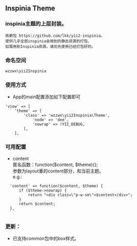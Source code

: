 ## Inspinia Theme
### inspinia主题的上层封装。
    依赖包 https://github.com/lkk/yii2-inspinia。
    提供几乎全部inspinia会用到的静态资源的打包。
    如需用到Inspinia资源，请优先使用已经打包好的。

### 命名空间
    wzzwx\yii2Inspinia
### 使用方式
- App的main配置添加如下配置即可

```
'view' => [
    'theme' => [
        'class' => 'wzzwx\yii2Inspinia\Theme',
            'node' => 'dee',
            'nowrap' => !YII_DEBUG,
        ],
    ],
```
### 可用配置
- content  
匿名函数：function($content, $theme){};   
参数为layout重的content部分，和当前主题。   
e.g.:   

```
  'content' => function($content, $theme) {
      if ($theme->nowrap) {
          return "<div class=\"p-w-sm\">$content</div>";
      }
      return $content;
  },
                  
```


### 更新：

- 已支持common包中的box样式。
